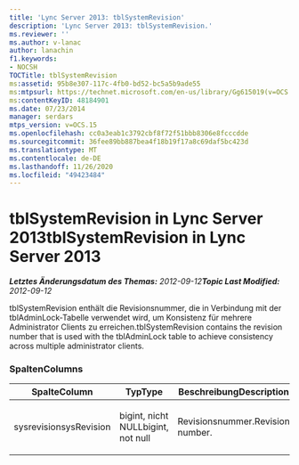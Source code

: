 ```yaml
---
title: 'Lync Server 2013: tblSystemRevision'
description: 'Lync Server 2013: tblSystemRevision.'
ms.reviewer: ''
ms.author: v-lanac
author: lanachin
f1.keywords:
- NOCSH
TOCTitle: tblSystemRevision
ms:assetid: 95b8e307-117c-4fb0-bd52-bc5a5b9ade55
ms:mtpsurl: https://technet.microsoft.com/en-us/library/Gg615019(v=OCS.15)
ms:contentKeyID: 48184901
ms.date: 07/23/2014
manager: serdars
mtps_version: v=OCS.15
ms.openlocfilehash: cc0a3eab1c3792cbf8f72f51bbb8306e8fcccdde
ms.sourcegitcommit: 36fee89bb887bea4f18b19f17a8c69daf5bc423d
ms.translationtype: MT
ms.contentlocale: de-DE
ms.lasthandoff: 11/26/2020
ms.locfileid: "49423484"
---
```

# <a name="tblsystemrevision-in-lync-server-2013"></a><span data-ttu-id="70f1d-103">tblSystemRevision in Lync Server 2013</span><span class="sxs-lookup"><span data-stu-id="70f1d-103">tblSystemRevision in Lync Server 2013</span></span>

<div data-xmlns="http://www.w3.org/1999/xhtml">

<div class="topic" data-xmlns="http://www.w3.org/1999/xhtml" data-msxsl="urn:schemas-microsoft-com:xslt" data-cs="https://msdn.microsoft.com/">

<div data-asp="https://msdn2.microsoft.com/asp">



</div>

<div id="mainSection">

<div id="mainBody"><span data-ttu-id="70f1d-104">

<span> </span></span><span class="sxs-lookup"><span data-stu-id="70f1d-104">

<span> </span></span></span>

<span data-ttu-id="70f1d-105">_**Letztes Änderungsdatum des Themas:** 2012-09-12_</span><span class="sxs-lookup"><span data-stu-id="70f1d-105">_**Topic Last Modified:** 2012-09-12_</span></span>

<span data-ttu-id="70f1d-106">tblSystemRevision enthält die Revisionsnummer, die in Verbindung mit der tblAdminLock-Tabelle verwendet wird, um Konsistenz für mehrere Administrator Clients zu erreichen.</span><span class="sxs-lookup"><span data-stu-id="70f1d-106">tblSystemRevision contains the revision number that is used with the tblAdminLock table to achieve consistency across multiple administrator clients.</span></span>

### <a name="columns"></a><span data-ttu-id="70f1d-107">Spalten</span><span class="sxs-lookup"><span data-stu-id="70f1d-107">Columns</span></span>

<table>
<colgroup>
<col style="width: 33%" />
<col style="width: 33%" />
<col style="width: 33%" />
</colgroup>
<thead>
<tr class="header">
<th><span data-ttu-id="70f1d-108">Spalte</span><span class="sxs-lookup"><span data-stu-id="70f1d-108">Column</span></span></th>
<th><span data-ttu-id="70f1d-109">Typ</span><span class="sxs-lookup"><span data-stu-id="70f1d-109">Type</span></span></th>
<th><span data-ttu-id="70f1d-110">Beschreibung</span><span class="sxs-lookup"><span data-stu-id="70f1d-110">Description</span></span></th>
</tr>
</thead>
<tbody>
<tr class="odd">
<td><p><span data-ttu-id="70f1d-111">sysrevision</span><span class="sxs-lookup"><span data-stu-id="70f1d-111">sysRevision</span></span></p></td>
<td><p><span data-ttu-id="70f1d-112">bigint, nicht NULL</span><span class="sxs-lookup"><span data-stu-id="70f1d-112">bigint, not null</span></span></p></td>
<td><p><span data-ttu-id="70f1d-113">Revisionsnummer.</span><span class="sxs-lookup"><span data-stu-id="70f1d-113">Revision number.</span></span></p></td>
</tr>
</tbody>
</table><span data-ttu-id="70f1d-114">


</div>

<span> </span>

</div>

</div>

</span><span class="sxs-lookup"><span data-stu-id="70f1d-114">


</div>

<span> </span>

</div>

</div>

</span></span></div>


